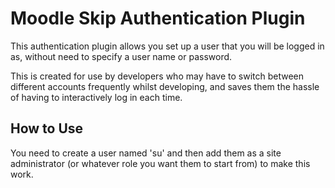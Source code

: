 Moodle Skip Authentication Plugin
=================================

This authentication plugin allows you set up a user that you will 
be logged in as, without need to specify a user name or password.

This is created for use by developers who may have to switch between
different accounts frequently whilst developing, and saves them the
hassle of having to interactively log in each time.

How to Use
----------

You need to create a user named 'su' and then add them as a site 
administrator (or whatever role you want them to start from) to make this work.
